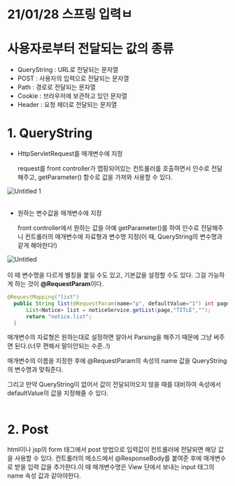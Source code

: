 # 21/01/28 스프링 입력ㅂ

# 사용자로부터 전달되는 값의 종류

- QueryString : URL로 전달되는 문자열
- POST : 사용자의 입력으로 전달되는 문자열
- Path : 경로로 전달되는 문자열
- Cookie : 브라우저에 보관하고 있던 문자열
- Header : 요청 헤더로 전달되는 문자열

# 1. QueryString

- HttpServletRequest를 매개변수에 지정

    request를 front controller가 맵핑되어있는 컨트롤러를 호출하면서 인수로 전달해주고, getParameter() 함수로 값을 가져와 사용할 수 있다.

![Untitled 1](https://user-images.githubusercontent.com/60915285/106157141-be0e6c80-61c5-11eb-8898-fbd9f68aa1db.png)
<br><br>

- 원하는 변수값을 매개변수에 지정

    front controller에서 원하는 값을 아예 getParameter()를 하여 인수로 전달해주니 컨트롤러의 매개변수에 자료형과 변수명 지정(이 때, QueryString의 변수명과 같게 해야한다!)

![Untitled](https://user-images.githubusercontent.com/60915285/106157182-c797d480-61c5-11eb-9c6d-4da9464bd79f.png)
<br><br>
이 때 변수명을 다르게 별칭을 붙일 수도 있고, 기본값을 설정할 수도 있다. 그걸 가능하게 하는 것이 **@RequestParam**이다.

```java
@RequestMapping("list")
  public String list(@RequestParam(name="p", defaultValue="1") int page) throws SQLException, ClassNotFoundException {
      List<Notice> list = noticeService.getList(page,"TITLE","");
      return "notice.list";
  }
```

매개변수의 자료형은 원하는대로 설정하면 알아서 Parsing을 해주기 때문에 그냥 써주면 된다.(너무 편해서 말이안되는 수준..!) 

매개변수의 이름을 지정한 후에 @RequestParam의 속성의 name 값을 QueryString의 변수명과 맞춰준다. 

그리고 만약 QueryString이 없어서 값이 전달되어오지 않을 때를 대비하여 속성에서 defaultValue의 값을 지정해줄 수 있다. <br><br>

# 2. Post

html이나 jsp의 form 태그에서 post 방법으로 입력값이 컨트롤러에 전달되면 해당 값을 사용할 수 있다. 컨트롤러의 메소드에서 @ResponseBody를 붙여준 후에 매개변수로 받을 입력 값을 추가한다.이 때 매개변수명은 View 단에서 보내는 input 태그의 name 속성 값과 같아야한다.